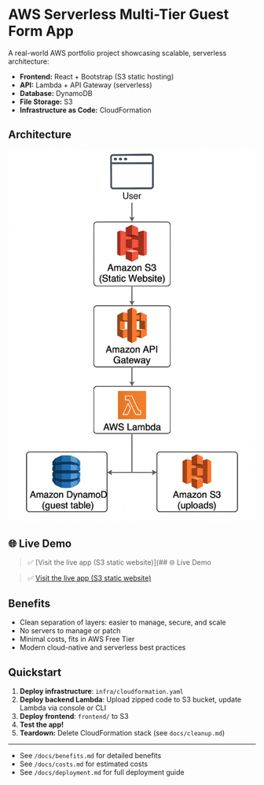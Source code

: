 # AWS Serverless Multi-Tier Guest Form App

A real-world AWS portfolio project showcasing scalable, serverless architecture:

- **Frontend:** React + Bootstrap (S3 static hosting)
- **API:** Lambda + API Gateway (serverless)
- **Database:** DynamoDB
- **File Storage:** S3
- **Infrastructure as Code:** CloudFormation

## Architecture

![Diagram](architecture/GuestApp-MultiTier.png)

## 🌐 Live Demo

> ✅ [Visit the live app (S3 static website)](## 🌐 Live Demo

> ✅ [Visit the live app (S3 static website)](http://guest-app-frontend-672566183195-us-east-1.s3-website-us-east-1.amazonaws.com)


## Benefits

- Clean separation of layers: easier to manage, secure, and scale
- No servers to manage or patch
- Minimal costs, fits in AWS Free Tier
- Modern cloud-native and serverless best practices

## Quickstart

1. **Deploy infrastructure**: `infra/cloudformation.yaml`
2. **Deploy backend Lambda**: Upload zipped code to S3 bucket, update Lambda via console or CLI
3. **Deploy frontend**: `frontend/` to S3
4. **Test the app!**
5. **Teardown:** Delete CloudFormation stack (see `docs/cleanup.md`)

---

- See `/docs/benefits.md` for detailed benefits
- See `/docs/costs.md` for estimated costs
- See `/docs/deployment.md` for full deployment guide



